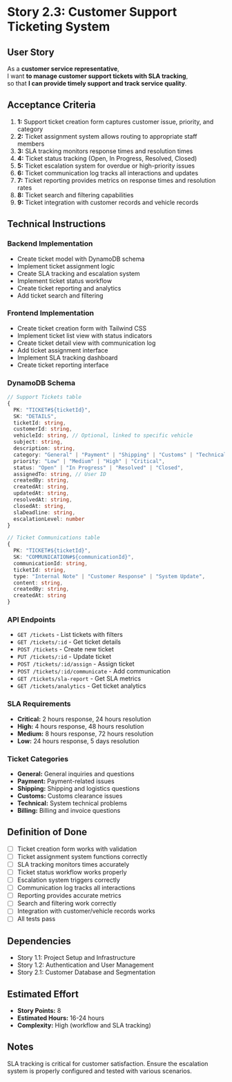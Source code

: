 # Story 2.3: Customer Support Ticketing System

## User Story

As a **customer service representative**,  
I want **to manage customer support tickets with SLA tracking**,  
so that **I can provide timely support and track service quality**.

## Acceptance Criteria

1. **1:** Support ticket creation form captures customer issue, priority, and category
2. **2:** Ticket assignment system allows routing to appropriate staff members
3. **3:** SLA tracking monitors response times and resolution times
4. **4:** Ticket status tracking (Open, In Progress, Resolved, Closed)
5. **5:** Ticket escalation system for overdue or high-priority issues
6. **6:** Ticket communication log tracks all interactions and updates
7. **7:** Ticket reporting provides metrics on response times and resolution rates
8. **8:** Ticket search and filtering capabilities
9. **9:** Ticket integration with customer records and vehicle records

## Technical Instructions

### Backend Implementation

- Create ticket model with DynamoDB schema
- Implement ticket assignment logic
- Create SLA tracking and escalation system
- Implement ticket status workflow
- Create ticket reporting and analytics
- Add ticket search and filtering

### Frontend Implementation

- Create ticket creation form with Tailwind CSS
- Implement ticket list view with status indicators
- Create ticket detail view with communication log
- Add ticket assignment interface
- Implement SLA tracking dashboard
- Create ticket reporting interface

### DynamoDB Schema

```typescript
// Support Tickets table
{
  PK: "TICKET#${ticketId}",
  SK: "DETAILS",
  ticketId: string,
  customerId: string,
  vehicleId: string, // Optional, linked to specific vehicle
  subject: string,
  description: string,
  category: "General" | "Payment" | "Shipping" | "Customs" | "Technical" | "Billing",
  priority: "Low" | "Medium" | "High" | "Critical",
  status: "Open" | "In Progress" | "Resolved" | "Closed",
  assignedTo: string, // User ID
  createdBy: string,
  createdAt: string,
  updatedAt: string,
  resolvedAt: string,
  closedAt: string,
  slaDeadline: string,
  escalationLevel: number
}

// Ticket Communications table
{
  PK: "TICKET#${ticketId}",
  SK: "COMMUNICATION#${communicationId}",
  communicationId: string,
  ticketId: string,
  type: "Internal Note" | "Customer Response" | "System Update",
  content: string,
  createdBy: string,
  createdAt: string
}
```

### API Endpoints

- `GET /tickets` - List tickets with filters
- `GET /tickets/:id` - Get ticket details
- `POST /tickets` - Create new ticket
- `PUT /tickets/:id` - Update ticket
- `POST /tickets/:id/assign` - Assign ticket
- `POST /tickets/:id/communicate` - Add communication
- `GET /tickets/sla-report` - Get SLA metrics
- `GET /tickets/analytics` - Get ticket analytics

### SLA Requirements

- **Critical:** 2 hours response, 24 hours resolution
- **High:** 4 hours response, 48 hours resolution
- **Medium:** 8 hours response, 72 hours resolution
- **Low:** 24 hours response, 5 days resolution

### Ticket Categories

- **General:** General inquiries and questions
- **Payment:** Payment-related issues
- **Shipping:** Shipping and logistics questions
- **Customs:** Customs clearance issues
- **Technical:** System technical problems
- **Billing:** Billing and invoice questions

## Definition of Done

- [ ] Ticket creation form works with validation
- [ ] Ticket assignment system functions correctly
- [ ] SLA tracking monitors times accurately
- [ ] Ticket status workflow works properly
- [ ] Escalation system triggers correctly
- [ ] Communication log tracks all interactions
- [ ] Reporting provides accurate metrics
- [ ] Search and filtering work correctly
- [ ] Integration with customer/vehicle records works
- [ ] All tests pass

## Dependencies

- Story 1.1: Project Setup and Infrastructure
- Story 1.2: Authentication and User Management
- Story 2.1: Customer Database and Segmentation

## Estimated Effort

- **Story Points:** 8
- **Estimated Hours:** 16-24 hours
- **Complexity:** High (workflow and SLA tracking)

## Notes

SLA tracking is critical for customer satisfaction. Ensure the escalation system is properly configured and tested with various scenarios.
